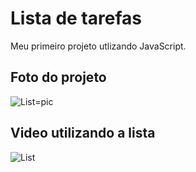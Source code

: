 # Lista de tarefas

Meu primeiro projeto utlizando JavaScript.

## Foto do projeto

![List=pic](https://user-images.githubusercontent.com/72763379/126853476-2cb41fd7-63f4-4ffe-a689-885d1f2ec74c.png)

## Video utilizando a lista

![List](https://user-images.githubusercontent.com/72763379/126853395-c7554e3a-5838-42fd-9742-71755465cc75.gif)
